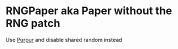 # RNGPaper aka Paper without the RNG patch

Use [Purpur](https://github.com/PurpurMC/Purpur) and disable shared random instead
